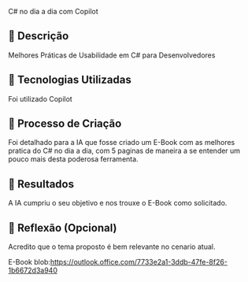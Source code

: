 
C# no dia a dia com Copilot

## 📒 Descrição
Melhores Práticas de Usabilidade em C# para Desenvolvedores

## 🤖 Tecnologias Utilizadas
Foi utilizado Copilot

## 🧐 Processo de Criação
Foi detalhado para a IA que fosse criado um E-Book com as melhores pratica do C# no dia a dia,
com 5 paginas de maneira a se entender um pouco mais desta poderosa ferramenta.

## 🚀 Resultados
A IA cumpriu o seu objetivo e nos trouxe o E-Book como solicitado.

## 💭 Reflexão (Opcional)
Acredito que o tema proposto é bem relevante no cenario atual.

E-Book blob:https://outlook.office.com/7733e2a1-3ddb-47fe-8f26-1b6672d3a940
